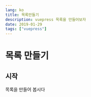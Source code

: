 ```yaml
---
lang: ko
title: 목록만들기
description: vuepress 목록을 만들어보자
date: 2019-01-29
tags: ["vuepress"]
---
```


# 목록 만들기

## 시작
목록을 만들어 봅시다

<TagLinks />